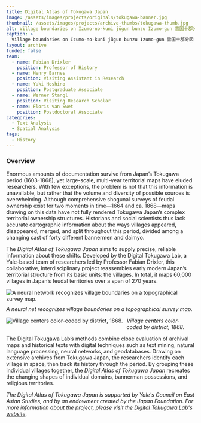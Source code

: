 ```yaml
---
title: Digital Atlas of Tokugawa Japan
image: /assets/images/projects/originals/tokugawa-banner.jpg
thumbnail: /assets/images/projects/archive-thumbs/tokugawa-thumb.jpg
alt: Village boundaries on Izumo-no-kuni jūgun bunzu Izumo-gun 雲国十郡分図 出雲郡 (1821).
caption: >
  Village boundaries on Izumo-no-kuni jūgun bunzu Izumo-gun 雲国十郡分図 出雲郡 (1821)
layout: archive
funded: false
team:
  - name: Fabian Drixler
    position: Professor of History
  - name: Henry Barnes
    position: Visiting Assistant in Research
  - name: Yuki Hoshino
    position: Postgraduate Associate
  - name: Werner Stangl
    position: Visiting Research Scholar
  - name: Floris van Swet
    position: Postdoctoral Associate
categories:
  - Text Analysis
  - Spatial Analysis
tags:
  - History
---
```


### Overview

Enormous amounts of documentation survive from Japan’s Tokugawa period (1603-1868), yet large-scale, multi-year territorial maps have eluded researchers. With few exceptions, the problem is not that this information is unavailable, but rather that the volume and diversity of possible sources is overwhelming. Although comprehensive shogunal surveys of feudal ownership exist for two moments in time—1664 and ca. 1868—maps drawing on this data have not fully rendered Tokugawa Japan’s complex territorial ownership structures. Historians and social scientists thus lack accurate cartographic information about the ways villages appeared, disappeared, merged, and split throughout this period, divided among a changing cast of forty different bannermen and daimyo.
 
The *Digital Atlas of Tokugawa Japan* aims to supply precise, reliable information about these shifts. Developed by the Digital Tokugawa Lab, a Yale-based team of researchers led by Professor Fabian Drixler, this collaborative, interdisciplinary project reassembles early modern Japan’s territorial structure from its basic units: the villages. In total, it maps 60,000 villages in Japan’s feudal territories over a span of 270 years.

<img src='{{site.baseurl}}/assets/images/projects/project-extras/tokugawa-neural-network.jpg'
     alt='A neural network recognizes village boundaries on a topographical survey map.'
     style='float: left; margin-right: 10px; padding-bottom: 10px' />

*A neural net recognizes village boundaries on a topographical survey map.*

<img src='{{site.baseurl}}/assets/images/projects/project-extras/tokugawa-village-centers.jpg'
     alt='Village centers color-coded by district, 1868.'
     style='float: left; margin-right: 10px; padding-bottom: 10px' />

*Village centers color-coded by district, 1868.*
 
The Digital Tokugawa Lab’s methods combine close evaluation of archival maps and historical texts with digital techniques such as text mining, natural language processing, neural networks, and geodatabases. Drawing on extensive archives from Tokugawa Japan, the researchers identify each village in space, then track its history through the period. By grouping these individual villages together, the *Digital Atlas of Tokugawa Japan* recreates the changing shapes of individual domains, bannerman possessions, and religious territories.

*The Digital Atlas of Tokugawa Japan is supported by Yale's Council on East Asian Studies, and by an endowment created by the Japan Foundation. For more information about the project, please visit <a href='https://dtl.macmillan.yale.edu/' target='_blank'>the Digital Tokugawa Lab's website</a>.*
